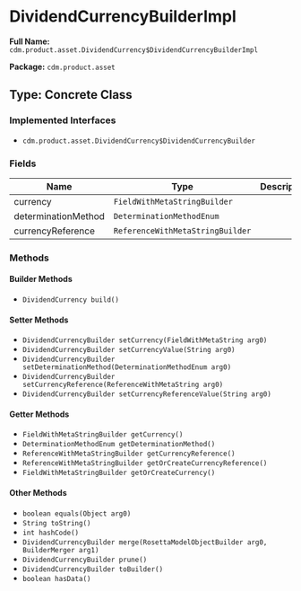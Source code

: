 # DividendCurrencyBuilderImpl

**Full Name:** `cdm.product.asset.DividendCurrency$DividendCurrencyBuilderImpl`

**Package:** `cdm.product.asset`

## Type: Concrete Class

### Implemented Interfaces

- `cdm.product.asset.DividendCurrency$DividendCurrencyBuilder`

### Fields

| Name | Type | Description |
|------|------|-------------|
| currency | `FieldWithMetaStringBuilder` |  |
| determinationMethod | `DeterminationMethodEnum` |  |
| currencyReference | `ReferenceWithMetaStringBuilder` |  |

### Methods

#### Builder Methods

- `DividendCurrency build()`

#### Setter Methods

- `DividendCurrencyBuilder setCurrency(FieldWithMetaString arg0)`
- `DividendCurrencyBuilder setCurrencyValue(String arg0)`
- `DividendCurrencyBuilder setDeterminationMethod(DeterminationMethodEnum arg0)`
- `DividendCurrencyBuilder setCurrencyReference(ReferenceWithMetaString arg0)`
- `DividendCurrencyBuilder setCurrencyReferenceValue(String arg0)`

#### Getter Methods

- `FieldWithMetaStringBuilder getCurrency()`
- `DeterminationMethodEnum getDeterminationMethod()`
- `ReferenceWithMetaStringBuilder getCurrencyReference()`
- `ReferenceWithMetaStringBuilder getOrCreateCurrencyReference()`
- `FieldWithMetaStringBuilder getOrCreateCurrency()`

#### Other Methods

- `boolean equals(Object arg0)`
- `String toString()`
- `int hashCode()`
- `DividendCurrencyBuilder merge(RosettaModelObjectBuilder arg0, BuilderMerger arg1)`
- `DividendCurrencyBuilder prune()`
- `DividendCurrencyBuilder toBuilder()`
- `boolean hasData()`

